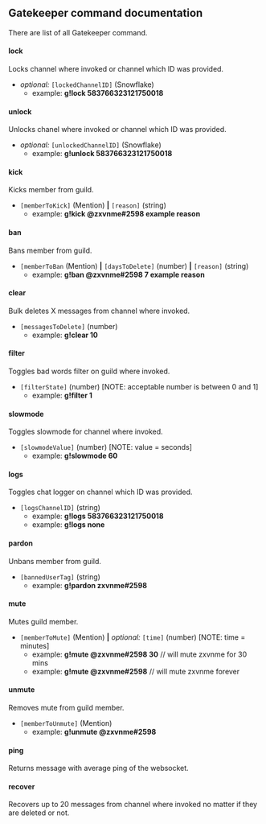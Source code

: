 ## Gatekeeper command documentation

There are list of all Gatekeeper command.  

#### lock
Locks channel where invoked or channel which ID was provided.
* *optional:* `[lockedChannelID]` (Snowflake)
  * example: **g!lock 583766323121750018**

#### unlock
Unlocks chanel where invoked or channel which ID was provided.
* *optional:* `[unlockedChannelID]` (Snowflake)
  * example: **g!unlock 583766323121750018**
  
#### kick
Kicks member from guild.
* `[memberToKick]` (Mention) **|** `[reason]` (string)
  * example: **g!kick @zxvnme#2598 example reason**
  
#### ban
Bans member from guild.
* `[memberToBan` (Mention) **|** `[daysToDelete]` (number) **|** `[reason]` (string)
  * example: **g!ban @zxvnme#2598 7 example reason**
  
#### clear
Bulk deletes X messages from channel where invoked.
* `[messagesToDelete]` (number)
  * example: **g!clear 10**
  
#### filter
Toggles bad words filter on guild where invoked.
* `[filterState]` (number) [NOTE: acceptable number is between 0 and 1]
  * example: **g!filter 1**
  
#### slowmode
Toggles slowmode for channel where invoked.
* `[slowmodeValue]` (number) [NOTE: value = seconds]
  * example: **g!slowmode 60**
  
#### logs
Toggles chat logger on channel which ID was provided.
* `[logsChannelID]` (string)
  * example: **g!logs 583766323121750018**
  * example: **g!logs none**
  
#### pardon
Unbans member from guild.
* `[bannedUserTag]` (string)
  * example: **g!pardon zxvnme#2598**
  
#### mute
Mutes guild member.
* `[memberToMute]` (Mention) **|** *optional:* `[time]` (number) [NOTE: time = minutes]
  * example: **g!mute @zxvnme#2598 30** // will mute zxvnme for 30 mins
  * example: **g!mute @zxvnme#2598** // will mute zxvnme forever

#### unmute
Removes mute from guild member.
* `[memberToUnmute]` (Mention)
  * example: **g!unmute  @zxvnme#2598**
  
#### ping
Returns message with average ping of the websocket.

#### recover
Recovers up to 20 messages from channel where invoked no matter if they are deleted or not.